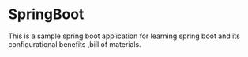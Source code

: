 # SpringBoot
This is a sample spring boot application for learning spring boot and its configurational benefits ,bill of materials.
